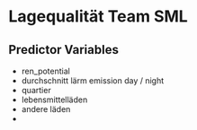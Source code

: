 # Lagequalität Team SML

## Predictor Variables
- ren_potential
- durchschnitt lärm emission day / night
- quartier
- lebensmittelläden
- andere läden
- 